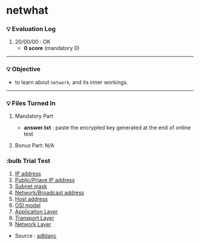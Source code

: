 # netwhat

### :bulb: Evaluation Log
1. 20/00/00 : OK
    - **0 score** (mandatory 0)
---

### :bulb: Objective
- to learn about `network`, and its inner workings.
---

### :bulb: Files Turned In
1. Mandatory Part
	- **answer.txt** : paste the encrypted key generated at the end of online test

2. Bonus Part: N/A

### :bulb Trial Test
1. [IP address](./1_IP_Address)
2. [Public/Priave IP address](./2_Public_Private_IP_aAdress)
3. [Subnet mask](./3_Subnet_Mask)
4. [Network/Broadcast address](./4_Network_Broadcast_Address)
5. [Host address](./5_Host_Address)
6. [OSI model](./6_OSI_Model)
7. [Application Layer](./7_Application_Layer)
8. [Transport Layer](./8_Transport_Layer)
9. [Network Layer](./9_Network_Layer)
- Source : [adblanc](github.com/adblanc/netwhat42-train)
